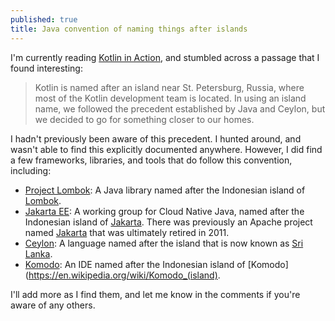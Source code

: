 ```yaml
---
published: true
title: Java convention of naming things after islands
---
```

I'm currently reading [Kotlin in Action](https://www.amazon.com/gp/product/1617293296/ref=oh_aui_detailpage_o01_s00?ie=UTF8&psc=1), and stumbled across a passage that I found interesting:

> Kotlin is named after an island near St. Petersburg, Russia, where most of the Kotlin development team is located. In using an island name, we followed the precedent established by Java and Ceylon, but we decided to go for something closer to our homes.

I hadn't previously been aware of this precedent. I hunted around, and wasn't able to find this explicitly documented anywhere. However, I did find a few frameworks, libraries, and tools that do follow this convention, including:
- [Project Lombok](https://projectlombok.org/): A Java library named after the Indonesian island of [Lombok](https://en.wikipedia.org/wiki/Lombok).
- [Jakarta EE](https://jakarta.ee/): A working group for Cloud Native Java, named after the Indonesian island of [Jakarta](https://en.wikipedia.org/wiki/Jakarta). There was previously an Apache project named [Jakarta](http://jakarta.apache.org/) that was ultimately retired in 2011.
- [Ceylon](https://ceylon-lang.org/): A language named after the island that is now known as [Sri Lanka](https://en.wikipedia.org/wiki/Dominion_of_Ceylon). 
- [Komodo](https://www.activestate.com/komodo-ide): An IDE named after the Indonesian island of [Komodo](https://en.wikipedia.org/wiki/Komodo_(island).

I'll add more as I find them, and let me know in the comments if you're aware of any others.
